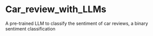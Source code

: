 # Car_review_with_LLMs

A pre-trained LLM to classify the sentiment of car reviews, a binary sentiment classification
